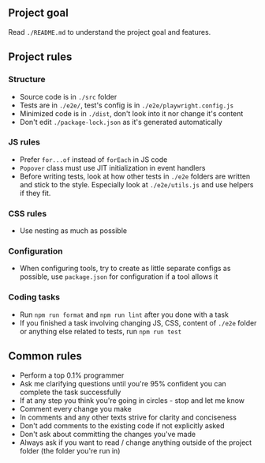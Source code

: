 ## Project goal

Read `./README.md` to understand the project goal and features.

## Project rules

### Structure

- Source code is in `./src` folder
- Tests are in `./e2e/`, test's config is in `./e2e/playwright.config.js`
- Minimized code is in `./dist`, don't look into it nor change it's content
- Don't edit `./package-lock.json` as it's generated automatically

### JS rules

- Prefer `for...of` instead of `forEach` in JS code
- `Popover` class must use JIT initialization in event handlers
- Before writing tests, look at how other tests in `./e2e` folders are written
  and stick to the style. Especially look at `./e2e/utils.js` and use helpers if
  they fit.

### CSS rules

- Use nesting as much as possible

### Configuration

- When configuring tools, try to create as little separate configs as possible,
  use `package.json` for configuration if a tool allows it

### Coding tasks

- Run `npm run format` and `npm run lint` after you done with a task
- If you finished a task involving changing JS, CSS, content of `./e2e` folder
  or anything else related to tests, run `npm run test`

## Common rules

- Perform a top 0.1% programmer
- Ask me clarifying questions until you're 95% confident you can complete the
  task successfully
- If at any step you think you're going in circles - stop and let me know
- Comment every change you make
- In comments and any other texts strive for clarity and conciseness
- Don't add comments to the existing code if not explicitly asked
- Don't ask about committing the changes you've made
- Always ask if you want to read / change anything outside of the project folder
  (the folder you're run in)
